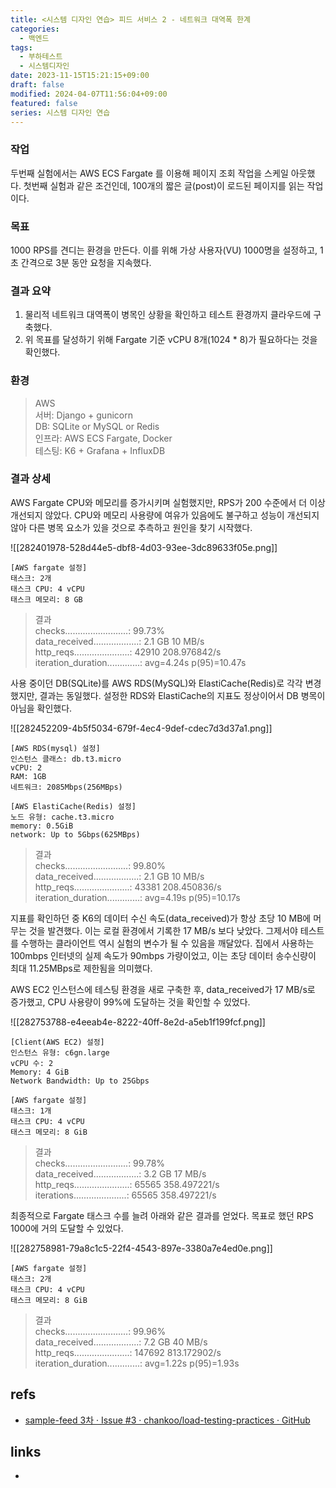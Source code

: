 ```yaml
---
title: <시스템 디자인 연습> 피드 서비스 2 - 네트워크 대역폭 한계
categories:
  - 백엔드
tags:
  - 부하테스트
  - 시스템디자인
date: 2023-11-15T15:21:15+09:00
draft: false
modified: 2024-04-07T11:56:04+09:00
featured: false
series: 시스템 디자인 연습
---
```

### 작업
두번째 실험에서는 AWS ECS Fargate 를 이용해 페이지 조회 작업을 스케일 아웃했다. 첫번째 실험과 같은 조건인데, 100개의 짧은 글(post)이 로드된 페이지를 읽는 작업이다.

### 목표
1000 RPS를 견디는 환경을 만든다. 이를 위해 가상 사용자(VU) 1000명을 설정하고, 1초 간격으로 3분 동안 요청을 지속했다.

### 결과 요약
1. 물리적 네트워크 대역폭이 병목인 상황을 확인하고 테스트 환경까지 클라우드에 구축했다.
2. 위 목표를 달성하기 위해 Fargate 기준 vCPU 8개(1024 * 8)가 필요하다는 것을 확인했다.

### 환경
> AWS  
서버: Django + gunicorn  
DB: SQLite or MySQL or Redis  
인프라: AWS ECS Fargate, Docker  
테스팅: K6 + Grafana + InfluxDB  

### 결과 상세
AWS Fargate CPU와 메모리를 증가시키며 실험했지만, RPS가 200 수준에서 더 이상 개선되지 않았다. CPU와 메모리 사용량에 여유가 있음에도 불구하고 성능이 개선되지 않아 다른 병목 요소가 있을 것으로 추측하고 원인을 찾기 시작했다.

![[282401978-528d44e5-dbf8-4d03-93ee-3dc89633f05e.png]]

	[AWS fargate 설정]
	태스크: 2개
	태스크 CPU: 4 vCPU
	태스크 메모리: 8 GB

> 결과  
> checks.........................: 99.73%   
> data_received..................: 2.1 GB 10 MB/s  
> http_reqs......................: 42910  208.976842/s  
> iteration_duration.............: avg=4.24s    p(95)=10.47s  


사용 중이던 DB(SQLite)를 AWS RDS(MySQL)와 ElastiCache(Redis)로 각각 변경했지만, 결과는 동일했다. 설정한 RDS와 ElastiCache의 지표도 정상이어서 DB 병목이 아님을 확인했다.

![[282452209-4b5f5034-679f-4ec4-9def-cdec7d3d37a1.png]]

	[AWS RDS(mysql) 설정]
	인스턴스 클래스: db.t3.micro
	vCPU: 2
	RAM: 1GB
	네트워크: 2085Mbps(256MBps)
	
	[AWS ElastiCache(Redis) 설정]
	노드 유형: cache.t3.micro
	memory: 0.5GiB
	network: Up to 5Gbps(625MBps)

> 결과  
> checks.........................: 99.80%   
> data_received..................: 2.1 GB 10 MB/s  
> http_reqs......................: 43381  208.450836/s  
> iteration_duration.............: avg=4.19s   p(95)=10.17s  

지표를 확인하던 중 K6의 데이터 수신 속도(data_received)가 항상 초당 10 MB에 머무는 것을 발견했다. 이는 로컬 환경에서 기록한 17 MB/s 보다 낮았다. 그제서야 테스트를 수행하는 클라이언트 역시 실험의 변수가 될 수 있음을 깨달았다. 집에서 사용하는 100mbps 인터넷의 실제 속도가 90mbps 가량이었고, 이는 초당 데이터 송수신량이 최대 11.25MBps로 제한됨을 의미했다.

AWS EC2 인스턴스에 테스팅 환경을 새로 구축한 후, data_received가 17 MB/s로 증가했고, CPU 사용량이 99%에 도달하는 것을 확인할 수 있었다.

![[282753788-e4eeab4e-8222-40ff-8e2d-a5eb1f199fcf.png]]

	[Client(AWS EC2) 설정]
	인스턴스 유형: c6gn.large
	vCPU 수: 2
	Memory: 4 GiB
	Network Bandwidth: Up to 25Gbps
	
	[AWS fargate 설정]
	태스크: 1개
	태스크 CPU: 4 vCPU
	태스크 메모리: 8 GiB

> 결과  
> checks.........................: 99.78%  
> data_received..................: 3.2 GB 17 MB/s  
> http_reqs......................: 65565  358.497221/s  
> iterations.....................: 65565  358.497221/s


최종적으로 Fargate 태스크 수를 늘려 아래와 같은 결과를 얻었다. 목표로 했던 RPS 1000에 거의 도달할 수 있었다.

![[282758981-79a8c1c5-22f4-4543-897e-3380a7e4ed0e.png]]

	[AWS fargate 설정]
	태스크: 2개
	태스크 CPU: 4 vCPU
	태스크 메모리: 8 GiB

> 결과  
> checks.........................: 99.96%  
> data_received..................: 7.2 GB 40 MB/s  
> http_reqs......................: 147692 813.172902/s  
> iteration_duration.............: avg=1.22s    p(95)=1.93s

## refs
- [sample-feed 3차 · Issue #3 · chankoo/load-testing-practices · GitHub](https://github.com/chankoo/load-testing-practices/issues/3)


## links
- 

